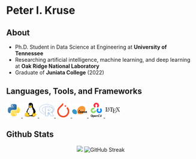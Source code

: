 <h1 align="left"><b>Peter I. Kruse</b></h1>
<h2 align="left"><b>About</b></h2>

* Ph.D. Student in Data Science at Engineering at **University of Tennessee**
* Researching artificial intelligence, machine learning, and deep learning at **Oak Ridge National Laboratory**
* Graduate of **Juniata College** (2022)

<h2 align="left">Languages, Tools, and Frameworks</h2>

<p align="left"> 
  <a href="https://www.python.org" target="_blank"> 
    <img src="https://raw.githubusercontent.com/devicons/devicon/master/icons/python/python-original.svg" alt="python" width="40" height="40"/> 
  </a>  
  <a href="https://www.linux.org/" target="_blank"> 
    <img src="https://raw.githubusercontent.com/devicons/devicon/master/icons/linux/linux-original.svg" alt="linux" width="40" height="40"/> 
  </a> 
  <a href="https://www.r-project.org" target_="blank">
    <img src="https://github.com/devicons/devicon/blob/master/icons/r/r-line.svg" alt="r" width="40" height="40"/>
  </a>
  <a href="https://pytorch.org/" target="_blank">
    <img src="https://github.com/devicons/devicon/blob/master/icons/pytorch/pytorch-original.svg" alt="pytorch" width="40" height="40"/>
  </a>
  <a href="https://scikit-learn.org/stable/" target="_blank">
    <img src="https://github.com/devicons/devicon/blob/master/icons/scikitlearn/scikitlearn-original.svg" alt="sklearn" width="40" height="40"/>
  </a>
  <a href="https://opencv.org/" target="_blank">
    <img src="https://github.com/devicons/devicon/blob/master/icons/opencv/opencv-original-wordmark.svg" alt="opencv" width="40" height="40"/>
  </a>
  <a href="https://latex.org/" target="_blank">
    <img src="https://github.com/devicons/devicon/blob/master/icons/latex/latex-original.svg" alt="latex" width="40" height="40"/>
  </a>
</p>

<h2 align="left"> Github Stats </h2>
<p align= "center">
  <img height="195" src="https://github-readme-stats.vercel.app/api?username=pikruse&theme=transparent&show_icons=true&include_all_commits=true" />
  <img height="195" src="https://streak-stats.demolab.com?user=pikruse&theme=transparent&exclude_days=Sun%2CSat" alt="GitHub Streak" />
</p>


